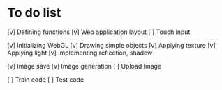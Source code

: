 # To do list

[v] Defining functions
[v] Web application layout
[ ] Touch input

[v] Initializing WebGL
[v] Drawing simple objects
[v] Applying texture
[v] Applying light
[v] Implementing reflection, shadow

[v] Image save
[v] Image generation
[ ] Upload Image

[ ] Train code
[ ] Test code